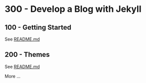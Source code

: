 # 300 - Develop a Blog with Jekyll

## 100 - Getting Started

See [README.md](./100/README.md)

## 200 - Themes

See [README.md](./200/README.md)

More ...
